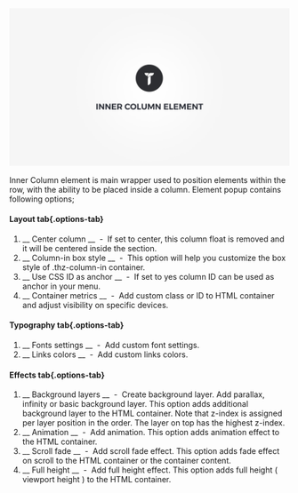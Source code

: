 <div class="thz-doc-image max">
<a class="thz-lightbox mfp-iframe" href="https://www.youtube.com/watch?v=zcUnwIz-OzY" data-mfp-title="Creatus WordPress Theme Inner Column Element" data-modal-size="large">
	<img src="../../docs-media/splash-inner-column-element.jpg" alt="Creatus WordPress Theme Inner Column Element" />
</a>
</div>

Inner Column element is main wrapper used to position elements within the row, with the ability to be placed inside a column. Element popup contains following options;

#### Layout tab{.options-tab}
1. __ Center column __ &nbsp;-&nbsp; If set to center, this column float is removed and it will be centered inside the section.
1. __ Column-in box style __ &nbsp;-&nbsp; This option will help you customize the box style of .thz-column-in container.
1. __ Use CSS ID as anchor __ &nbsp;-&nbsp; If set to yes column ID can be used as anchor in your menu.
1. __ Container metrics __ &nbsp;-&nbsp; Add custom class or ID to HTML container and adjust visibility on specific devices.

#### Typography tab{.options-tab}
1. __ Fonts settings __ &nbsp;-&nbsp; Add custom font settings.
1. __ Links colors __ &nbsp;-&nbsp; Add custom links colors.

#### Effects tab{.options-tab}
1. __ Background layers __ &nbsp;-&nbsp; Create background layer. Add parallax, infinity or basic background layer. This option adds additional background layer to the HTML container. Note that z-index is assigned per layer position in the order. The layer on top has the highest z-index.
1. __ Animation	 __ &nbsp;-&nbsp; Add animation. This option adds animation effect to the HTML container.
1. __ Scroll fade __ &nbsp;-&nbsp; Add scroll fade effect. This option adds fade effect on scroll to the HTML container or the container content.
1. __ Full height __ &nbsp;-&nbsp; Add full height effect. This option adds full height ( viewport height ) to the HTML container.